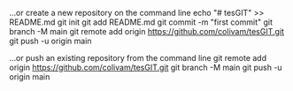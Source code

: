 …or create a new repository on the command line
echo "# tesGIT" >> README.md
git init
git add README.md
git commit -m "first commit"
git branch -M main
git remote add origin https://github.com/colivam/tesGIT.git
git push -u origin main

…or push an existing repository from the command line
git remote add origin https://github.com/colivam/tesGIT.git
git branch -M main
git push -u origin main
